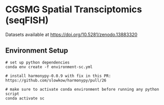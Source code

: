 # CGSMG Spatial Transciptomics (seqFISH)

Datasets available at https://doi.org/10.5281/zenodo.13883320

## Environment Setup
```
# set up python dependencies
conda env create -f environment-sc.yml

# install harmonypy-0.0.9 with fix in this PR: https://github.com/slowkow/harmonypy/pull/26

# make sure to activate conda environment before running any python script
conda activate sc
```
